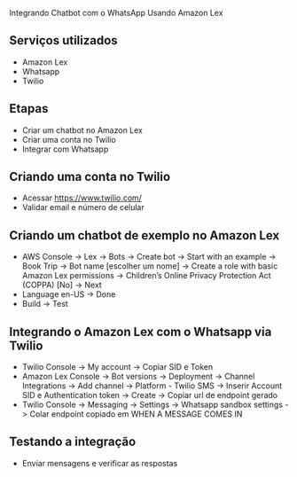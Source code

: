Integrando  Chatbot com o WhatsApp Usando Amazon Lex

## Serviços utilizados

- Amazon Lex
- Whatsapp
- Twilio

## Etapas

- Criar um chatbot no Amazon Lex
- Criar uma conta no Twilio
- Integrar com Whatsapp

## Criando uma conta no Twilio

- Acessar https://www.twilio.com/
- Validar email e número de celular

## Criando um chatbot de exemplo no Amazon Lex

 - AWS Console -> Lex -> Bots -> Create bot -> Start with an example -> Book Trip -> Bot name [escolher um nome] -> Create a role with basic Amazon Lex permissions -> Children’s Online Privacy Protection Act (COPPA) [No] -> Next
 - Language en-US -> Done
 - Build -> Test

## Integrando o Amazon Lex com o Whatsapp via Twilio

- Twilio Console -> My account -> Copiar SID e Token
- Amazon Lex Console -> Bot versions -> Deployment -> Channel Integrations -> Add channel -> Platform - Twilio SMS -> Inserir Account SID e Authentication token -> Create -> Copiar url de endpoint gerado
- Twilio Console -> Messaging -> Settings -> Whatsapp sandbox settings -> Colar endpoint copiado em WHEN A MESSAGE COMES IN

## Testando a integração

- Enviar mensagens e verificar as respostas